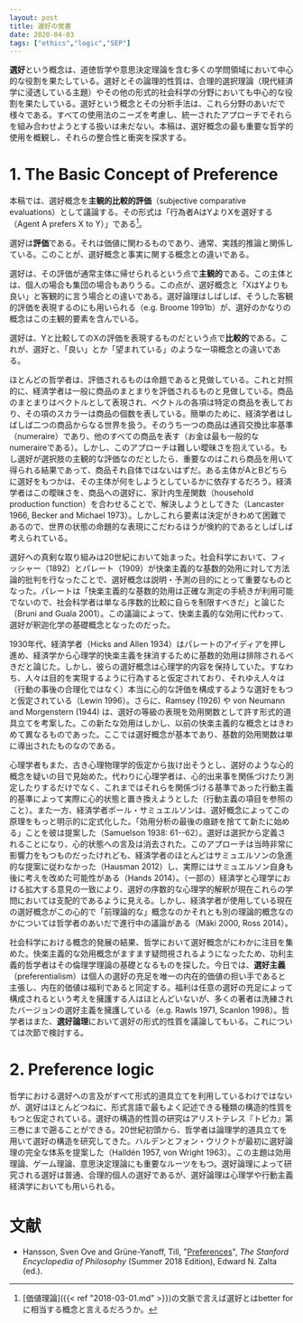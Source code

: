 ```yaml
---
layout: post
title: 選好の覚書
date: 2020-04-03
tags: ["ethics","logic","SEP"]
---
```


**選好**という概念は、道徳哲学や意思決定理論を含む多くの学問領域において中心的な役割を果たしている。選好とその論理的性質は、合理的選択理論（現代経済学に浸透している主題）やその他の形式的社会科学の分野においても中心的な役割を果たしている。選好という概念とその分析手法は、これら分野のあいだで様々である。すべての使用法のニーズを考慮し、統一されたアプローチでそれらを組み合わせようとする扱いは未だない。本稿は、選好概念の最も重要な哲学的使用を概観し、それらの整合性と衝突を探求する。

# 1. The Basic Concept of Preference
本稿では、選好概念を**主観的比較的評価**（subjective comparative evaluations）として議論する。その形式は「行為者AはYよりXを選好する（Agent A prefers X to Y）」である[^value]。

[^value]: [価値理論]({{< ref "2018-03-01.md" >}})の文脈で言えば選好とはbetter forに相当する概念と言えるだろうか。

選好は**評価**である。それは価値に関わるものであり、通常、実践的推論と関係している。このことが、選好概念と事実に関する概念との違いである。

選好は、その評価が通常主体に帰せられるという点で**主観的**である。この主体とは、個人の場合も集団の場合もありうる。この点が、選好概念と「XはYよりも良い」と客観的に言う場合との違いである。選好論理はしばしば、そうした客観的評価を表現するのにも用いられる（e.g. Broome 1991b）が、選好のかなりの概念はこの主観的要素を含んでいる。

選好は、Yと比較してのXの評価を表現するものだという点で**比較的**である。これが、選好と、「良い」とか「望まれている」のような一項概念との違いである。

ほとんどの哲学者は、評価されるものは命題であると見做している。これと対照的に、経済学者は一般に商品のまとまりを評価されるものと見做している。商品のまとまりはベクトルとして表現され、ベクトルの各項は特定の商品を表しており、その項のスカラーは商品の個数を表している。簡単のために、経済学者はしばしば二つの商品からなる世界を扱う。そのうち一つの商品は通貨交換比率基準（numeraire）であり、他のすべての商品を表す（お金は最も一般的なnumeraireである）。しかし、このアプローチは難しい曖昧さを抱えている。もし選好が選択肢の主観的な評価なのだとしたら、重要なのはこれら商品を用いて得られる結果であって、商品それ自体ではないはずだ。ある主体がAとBどちらに選好をもつかは、その主体が何をしようとしているかに依存するだろう。経済学者はこの曖昧さを、商品への選好に、家計内生産関数（household production function）を合わせることで、解決しようとしてきた（Lancaster 1966, Becker and Michael 1973）。しかしこれら要素は決定がきわめて困難であるので、世界の状態の命題的な表現にこだわるほうが倹約的であるとしばしば考えられている。

選好への真剣な取り組みは20世紀において始まった。社会科学において、フィッシャー（1892）とパレート（1909）が快楽主義的な基数的効用に対して方法論的批判を行なったことで、選好概念は説明・予測の目的にとって重要なものとなった。パレートは「快楽主義的な基数的効用は正確な測定の手続きが利用可能でないので、社会科学者は単なる序数的比較に自らを制限すべきだ」と論じた（Bruni and Guala 2001）。この議論によって、快楽主義的な効用に代わって、選好が釈迦化学の基礎概念となったのだった。

1930年代、経済学者（Hicks and Allen 1934）はパレートのアイディアを押し進め、経済学から心理学的快楽主義を抹消するために基数的効用は排除されるべきだと論じた。しかし、彼らの選好概念は心理学的内容を保持していた。すなわち、人々は目的を実現するように行為すると仮定されており、それゆえ人々は（行動の事後の合理化ではなく）本当に心的な評価を構成するような選好をもつと仮定されている（Lewin 1996）。さらに、Ramsey (1926) や von Neumann and Morgenstern (1944) は、選好の等級の表現を効用関数として許す形式的道具立てを考案した。この新たな効用はしかし、以前の快楽主義的な概念とはきわめて異なるものであった。ここでは選好概念が基本であり、基数的効用関数は単に導出されたものなのである。

心理学者もまた、古き心理物理学的仮定から抜け出そうとし、選好のような心的概念を疑いの目で見始めた。代わりに心理学者は、心的出来事を関係づけたり測定したりするだけでなく、これまではそれらを関係づける基準であった行動主義的基準によって実際に心的状態と置き換えようとした（行動主義の項目を参照のこと）。また一方、経済学者ポール・サミュエルソンは、選好概念によってこの原理をもっと明示的に定式化した。「効用分析の最後の痕跡を捨てて新たに始める」ことを彼は提案した（Samuelson 1938: 61--62）。選好は選択から定義されることになり、心的状態への言及は消去された。このアプローチは当時非常に影響力をもつものだったけれども、経済学者のほとんどはサミュエルソンの急進的な提案に従わなかった（Hausman 2012）し、実際にはサミュエルソン自身も後に考えを改めた可能性がある（Hands 2014）。（一部の）経済学と心理学における拡大する意見の一致により、選好の序数的な心理学的解釈が現在これらの学問においては支配的であるように見える。しかし、経済学者が使用している現在の選好概念がこの心的で「前理論的な」概念なのかそれとも別の理論的概念なのかについては哲学者のあいだで進行中の議論がある（Mäki 2000, Ross 2014）。

社会科学における概念的発展の結果、哲学において選好概念がにわかに注目を集めた。快楽主義的な効用概念がますます疑問視されるようになったため、功利主義的哲学者はその倫理学理論の基礎となるものを探した。今日では、**選好主義**（preferentialism）は個人の選好の充足を唯一の内在的価値の担い手であると主張し、内在的価値は福利であると同定する。福利は任意の選好の充足によって構成されるという考えを擁護する人はほとんどいないが、多くの著者は洗練されたバージョンの選好主義を擁護している（e.g. Rawls 1971, Scanlon 1998）。哲学者はまた、**選好論理**において選好の形式的性質を議論してもいる。これについては次節で検討する。

# 2. Preference logic
哲学における選好への言及がすべて形式的道具立てを利用しているわけではないが、選好はほとんどつねに、形式言語で最もよく記述できる種類の構造的性質をもつと仮定されている。選好の構造的性質の研究はアリストテレス『トピカ』第三巻にまで遡ることができる。20世紀初頭から、哲学者は論理学的道具立てを用いて選好の構造を研究してきた。ハルデンとフォン・ウリクトが最初に選好論理の完全な体系を提案した（Halldén 1957, von Wright 1963）。この主題は効用理論、ゲーム理論、意思決定理論にも重要なルーツをもつ。選好論理によって研究される選好は普通、合理的個人の選好であるが、選好論理は心理学や行動主義経済学においても用いられる。

# 文献
- Hansson, Sven Ove and Grüne-Yanoff, Till, "[Preferences](https://plato.stanford.edu/archives/sum2018/entries/preferences/)", *The Stanford Encyclopedia of Philosophy* (Summer 2018 Edition), Edward N. Zalta (ed.).

